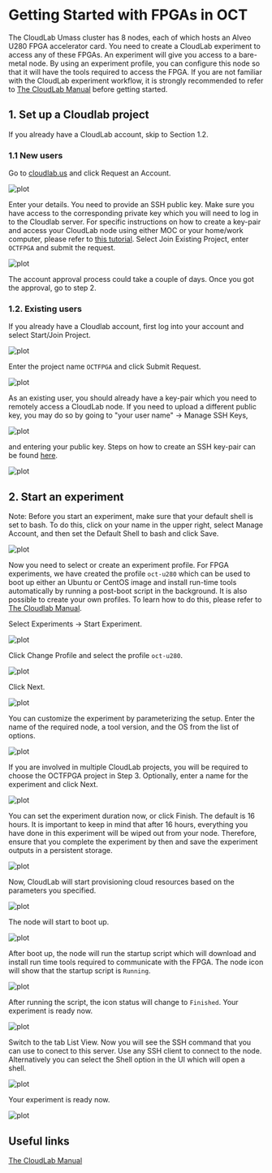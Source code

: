 # Getting Started with FPGAs in OCT

The CloudLab Umass cluster has 8 nodes, each of which hosts an Alveo U280 FPGA accelerator card. You need to create a CloudLab experiment to access any of these FPGAs. An experiment will give you access to a bare-metal node. By using an experiment profile, you can configure this node so that it will have the tools required to access the FPGA.  If you are not familiar with the CloudLab experiment workflow, it is strongly recommended to refer to [The CloudLab Manual](http://docs.cloudlab.us/) before getting started.

## 1. Set up a Cloudlab project

If you already have a CloudLab account, skip to Section 1.2.

### 1.1 New users

Go to [cloudlab.us](https://cloudlab.us) and click Request an Account.

![plot](images/new_account_1.png)

Enter your details. You need to provide an SSH public key. Make sure you have access to the corresponding private key which you will need to log in to the Cloudlab server. For specific instructions on how to create a key-pair and access your CloudLab node using either MOC or your home/work computer, please refer to [this tutorial](https://github.com/OCT-FPGA/OCT-Tutorials/blob/master/managing-keys/setup-keys.md). Select Join Existing Project, enter ```OCTFPGA``` and submit the request. 

![plot](images/new_account_2.png)

The account approval process could take a couple of days. Once you got the approval, go to step 2. 

### 1.2. Existing users

If you already have a Cloudlab account, first log into your account and select Start/Join Project. 

![plot](images/existing-account_1.png)

Enter the project name ```OCTFPGA``` and click Submit Request.

![plot](images/existing-account_2.png)

As an existing user, you should already have a key-pair which you need to remotely access a CloudLab node. If you need to upload a different public key, you may do so by going to "your user name" &#8594; Manage SSH Keys, 
  
![plot](images/existing-account_3.png)
  
and entering your public key. Steps on how to create an SSH key-pair can be found [here](https://github.com/OCT-FPGA/oct-tutorials/blob/main/managing-keys/setup-keys.md).

![plot](images/existing-account_4.png)

## 2. Start an experiment

Note: Before you start an experiment, make sure that your default shell is set to bash. To do this, click on your name in the upper right, select Manage Account, and then set the Default Shell to bash and click Save.

![plot](images/manage_account.png)

Now you need to select or create an experiment profile. For FPGA experiments, we have created the profile ```oct-u280``` which can be used to boot up either an Ubuntu or CentOS image and install run-time tools automatically by running a post-boot script in the background. It is also possible to create your own profiles. To learn how to do this, please refer to [The Cloudlab Manual](http://docs.cloudlab.us/).

Select Experiments &#8594; Start Experiment.

![plot](images/experiment_1.png)

Click Change Profile and select the profile ```oct-u280```.

![plot](images/pb-0.png)

Click Next.

![plot](images/pb-1.png)

You can customize the experiment by parameterizing the setup. Enter the name of the required node, a tool version, and the OS from the list of options. 

![plot](images/pb-2.png)

If you are involved in multiple CloudLab projects, you will be required to choose the OCTFPGA project in Step 3. Optionally, enter a name for the experiment and click Next.


![plot](images/pb-3.png)

You can set the experiment duration now, or click Finish. The default is 16 hours. It is important to keep in mind that after 16 hours, everything you have done in this experiment will be wiped out from your node. Therefore, ensure that you complete the experiment by then and save the experiment outputs in a persistent storage.

![plot](images/pb-4.png)

Now, CloudLab will start provisioning cloud resources based on the parameters you specified. 

![plot](images/pb-5.png)

The node will start to boot up.

![plot](images/pb-6.png)

After boot up, the node will run the startup script which will download and install run time tools required to communicate with the FPGA. The node icon will show that the startup script is ```Running```.

![plot](images/pb-7.png)

After running the script, the icon status will change to ```Finished```. Your experiment is ready now.

![plot](images/pb-8.png)

Switch to the tab List View. Now you will see the SSH command that you can use to conect to this server. Use any SSH client to connect to the node. Alternatively you can select the Shell option in the UI which will open a shell.

![plot](images/pb-9.png)

Your experiment is ready now.

![plot](images/pb-10.png)


## Useful links

[The CloudLab Manual](http://docs.cloudlab.us/)
